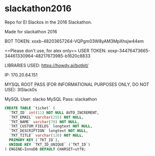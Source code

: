 # slackathon2016
Repo for El Slackos in the 2016 Slackathon.

Made for slackathon 2016

BOT TOKEN: xoxb-48203657264-VQPgm03W8yAM3MpXhsjw44em

==Please don't use, for alex only==
USER TOKEN: xoxp-34476473665-34461330964-48217673985-b1620c8833

LIBRARIES USED:
https://howdy.ai/botkit/

IP: 170.20.64.151

MYSQL ROOT PASS (FOR INFORMATIONAL PURPOSES ONLY, DO NOT USE): 3lSlack0s

MySQL User: slacko
MySQL Pass: slackathon
```sql
CREATE TABLE `ticket` (
  `TKT_ID` int(11) NOT NULL AUTO_INCREMENT,
  `TKT_EMAIL` varchar(255) NOT NULL,
  `TKT_NAME` varchar(70) NOT NULL,
  `TKT_CUSTOM_FIELDS` longtext NOT NULL,
  `TKT_DESCRIPTION` longtext NOT NULL,
  `TKT_TITLE` varchar(120) NOT NULL,
  PRIMARY KEY (`TKT_ID`),
  UNIQUE KEY `TKT_ID_UNIQUE` (`TKT_ID`)
) ENGINE=InnoDB DEFAULT CHARSET=utf8;

```
